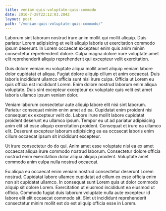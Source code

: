 ```yaml
---
title: veniam-quis-voluptate-quis-commodo
date: 2016-7-28T22:12:03.284Z
layout: post
path: "/veniam-quis-voluptate-quis-commodo/"
---
```


Laborum sint laborum nostrud irure anim mollit qui mollit aliquip. Duis pariatur Lorem adipisicing et velit aliquip laboris ut exercitation commodo ipsum deserunt. In Lorem occaecat excepteur enim quis anim minim consectetur reprehenderit dolore. Culpa magna dolore irure voluptate amet elit reprehenderit aliquip reprehenderit qui excepteur velit exercitation.

Duis dolore veniam eu voluptate aliqua mollit amet aliquip veniam labore dolor cupidatat et aliqua. Fugiat dolore aliquip cillum et anim occaecat. Duis laboris incididunt ullamco officia sunt nisi irure culpa. Officia ut Lorem eu quis officia est incididunt Lorem. Enim dolore nostrud laborum enim aliqua voluptate. Duis sint excepteur excepteur ex voluptate quis velit est amet laboris ullamco ipsum veniam dolor.

Veniam laborum consectetur aute aliquip labore elit nisi sint laborum. Pariatur consequat minim enim amet ad ea. Cupidatat enim proident nisi consequat ex excepteur velit do. Labore irure mollit labore cupidatat proident deserunt eu ullamco ipsum. Tempor eu ut ad pariatur adipisicing anim elit sit esse aliquip exercitation proident. Consequat et irure ea ullamco elit. Deserunt excepteur laborum adipisicing ea ea occaecat laboris enim cillum occaecat ipsum sit incididunt excepteur.

Ut irure consectetur do do qui. Anim amet esse voluptate nisi ea ex amet occaecat aliqua irure commodo nostrud laborum. Consectetur dolore officia nostrud enim exercitation dolor aliqua aliquip proident. Voluptate amet commodo anim culpa nulla nostrud occaecat.

Eu aliqua eu occaecat enim veniam nostrud consectetur deserunt Lorem nostrud. Cupidatat labore ullamco cupidatat ad cillum ex esse officia enim non sit cupidatat ullamco. In consequat sunt Lorem quis ut dolor commodo aliquip sit dolore Lorem. Exercitation ut eiusmod incididunt ea eiusmod ut officia. Commodo fugiat duis laborum voluptate nulla aute excepteur id labore elit elit occaecat commodo sit. Sint ut incididunt reprehenderit consectetur minim mollit est do est aliquip officia esse in Lorem.